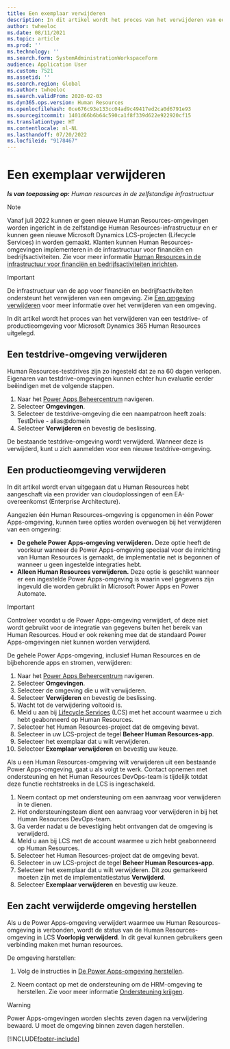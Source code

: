 ```yaml
---
title: Een exemplaar verwijderen
description: In dit artikel wordt het proces van het verwijderen van een testdrive- of productieomgeving voor Microsoft Dynamics 365 Human Resources beschreven.
author: twheeloc
ms.date: 08/11/2021
ms.topic: article
ms.prod: ''
ms.technology: ''
ms.search.form: SystemAdministrationWorkspaceForm
audience: Application User
ms.custom: 7521
ms.assetid: ''
ms.search.region: Global
ms.author: twheeloc
ms.search.validFrom: 2020-02-03
ms.dyn365.ops.version: Human Resources
ms.openlocfilehash: 0ce676c93e133cc04ad9c49417ed2ca0d6791e93
ms.sourcegitcommit: 1401d66b6b64c590ca1f8f339d622e922920cf15
ms.translationtype: HT
ms.contentlocale: nl-NL
ms.lasthandoff: 07/20/2022
ms.locfileid: "9178467"
---
```

# <a name="remove-an-instance"></a>Een exemplaar verwijderen

_**Is van toepassing op:** Human resources in de zelfstandige infrastructuur_ 

> [!NOTE]
> Vanaf juli 2022 kunnen er geen nieuwe Human Resources-omgevingen worden ingericht in de zelfstandige Human Resources-infrastructuur en er kunnen geen nieuwe Microsoft Dynamics LCS-projecten (Lifecycle Services) in worden gemaakt. Klanten kunnen Human Resources-omgevingen implementeren in de infrastructuur voor financiën en bedrijfsactiviteiten. Zie voor meer informatie [Human Resources in de infrastructuur voor financiën en bedrijfsactiviteiten inrichten](/hr-admin-setup-provision-fo.md).

> [!IMPORTANT]
> De infrastructuur van de app voor financiën en bedrijfsactiviteiten ondersteunt het verwijderen van een omgeving. Zie [Een omgeving verwijderen](../fin-ops-core/dev-itpro/deployment/deployenvironment-newinfrastructure.md#delete-an-environment) voor meer informatie over het verwijderen van een omgeving.

In dit artikel wordt het proces van het verwijderen van een testdrive- of productieomgeving voor Microsoft Dynamics 365 Human Resources uitgelegd.

## <a name="remove-a-test-drive-environment"></a>Een testdrive-omgeving verwijderen

Human Resources-testdrives zijn zo ingesteld dat ze na 60 dagen verlopen. Eigenaren van testdrive-omgevingen kunnen echter hun evaluatie eerder beëindigen met de volgende stappen. 

1. Naar het [Power Apps Beheercentrum](https://admin.businessplatform.microsoft.com/) navigeren.
2. Selecteer **Omgevingen**.
3. Selecteer de testdrive-omgeving die een naampatroon heeft zoals: TestDrive - alias@domein
4. Selecteer **Verwijderen** en bevestig de beslissing. 

De bestaande testdrive-omgeving wordt verwijderd. Wanneer deze is verwijderd, kunt u zich aanmelden voor een nieuwe testdrive-omgeving. 

## <a name="remove-a-production-environment"></a>Een productieomgeving verwijderen

In dit artikel wordt ervan uitgegaan dat u Human Resources hebt aangeschaft via een provider van cloudoplossingen of een EA-overeenkomst (Enterprise Architecture). 

Aangezien één Human Resources-omgeving is opgenomen in één Power Apps-omgeving, kunnen twee opties worden overwogen bij het verwijderen van een omgeving: 
- **De gehele Power Apps-omgeving verwijderen.** Deze optie heeft de voorkeur wanneer de Power Apps-omgeving speciaal voor de inrichting van Human Resources is gemaakt, de implementatie net is begonnen of wanneer u geen ingestelde integraties hebt.  
- **Alleen Human Resources verwijderen.** Deze optie is geschikt wanneer er een ingestelde Power Apps-omgeving is waarin veel gegevens zijn ingevuld die worden gebruikt in Microsoft Power Apps en Power Automate.


> [!Important]
> Controleer voordat u de Power Apps-omgeving verwijdert, of deze niet wordt gebruikt voor de integratie van gegevens buiten het bereik van Human Resources. Houd er ook rekening mee dat de standaard Power Apps-omgevingen niet kunnen worden verwijderd. 

De gehele Power Apps-omgeving, inclusief Human Resources en de bijbehorende apps en stromen, verwijderen:

1. Naar het [Power Apps Beheercentrum](https://admin.businessplatform.microsoft.com/) navigeren.
2. Selecteer **Omgevingen**.
3. Selecteer de omgeving die u wilt verwijderen.
4. Selecteer **Verwijderen** en bevestig de beslissing. 
5. Wacht tot de verwijdering voltooid is.
6. Meld u aan bij [Lifecycle Services](https://lcs.dynamics.com/Logon/Index) (LCS) met het account waarmee u zich hebt geabonneerd op Human Resources. 
7. Selecteer het Human Resources-project dat de omgeving bevat. 
8. Selecteer in uw LCS-project de tegel **Beheer Human Resources-app**. 
9. Selecteer het exemplaar dat u wilt verwijderen. 
10. Selecteer **Exemplaar verwijderen** en bevestig uw keuze.  

Als u een Human Resources-omgeving wilt verwijderen uit een bestaande Power Apps-omgeving, gaat u als volgt te werk. Contact opnemen met ondersteuning en het Human Resources DevOps-team is tijdelijk totdat deze functie rechtstreeks in de LCS is ingeschakeld.

1. Neem contact op met ondersteuning om een aanvraag voor verwijderen in te dienen.
2. Het ondersteuningsteam dient een aanvraag voor verwijderen in bij het Human Resources DevOps-team. 
3. Ga verder nadat u de bevestiging hebt ontvangen dat de omgeving is verwijderd.
4. Meld u aan bij LCS met de account waarmee u zich hebt geabonneerd op Human Resources. 
5. Selecteer het Human Resources-project dat de omgeving bevat. 
6. Selecteer in uw LCS-project de tegel **Beheer Human Resources-app**. 
7. Selecteer het exemplaar dat u wilt verwijderen. Dit zou gemarkeerd moeten zijn met de implementatiestatus **Verwijderd**.
8. Selecteer **Exemplaar verwijderen** en bevestig uw keuze. 

## <a name="recover-a-soft-deleted-environment"></a>Een zacht verwijderde omgeving herstellen

Als u de Power Apps-omgeving verwijdert waarmee uw Human Resources-omgeving is verbonden, wordt de status van de Human Resources-omgeving in LCS **Voorlopig verwijderd**. In dit geval kunnen gebruikers geen verbinding maken met human resources.

De omgeving herstellen:

1. Volg de instructies in [De Power Apps-omgeving herstellen](/power-platform/admin/recover-environment).

2. Neem contact op met de ondersteuning om de HRM-omgeving te herstellen. Zie voor meer informatie [Ondersteuning krijgen](../fin-ops-core/dev-itpro/lifecycle-services/lcs-support.md).

> [!Warning]
> Power Apps-omgevingen worden slechts zeven dagen na verwijdering bewaard. U moet de omgeving binnen zeven dagen herstellen.


[!INCLUDE[footer-include](../includes/footer-banner.md)]
